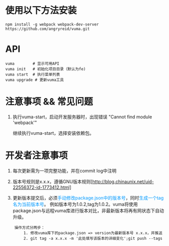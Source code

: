 # 使用以下方法安装

```
npm install -g webpack webpack-dev-server https://github.com/angryreid/vuma.git
```

# API

```
vuma     	# 显示可用API
vuma init 	# 初始化项目目录（默认为fe)
vuma start	# 执行菜单列表
vuma upgrade # 更新vuma工具

```

# 注意事项  && 常见问题

1. 执行vuma-start，启动开发服务器时，出现错误 "Cannot find module 'webpack'"

	继续执行vuma-start，选择安装依赖包。

# 开发者注意事项

1. 每次更新需为一项完整功能，并在commit log中注明

2. 版本号规则是x.x.x，遵循GNU版本规则[http://blog.chinaunix.net/uid-22556372-id-1773412.html]

3. 更新版本提交后，必须<font color='#0099ff'>手动修改package.json中的版本号</font>，同时<font color='#0099ff'>生成一个tag名为当前版本号</font>。
	例如版本号为1.0.2,tag为1.0.2。vuma将使用package.json与远程vuma库进行版本对比，非最新版本将再有网状态下自动升级。

```
	操作方式分两步：
		1. 修改vuma库下的package.json => version为最新版本号 x.x.x，并推送
		2. git tag -a x.x.x -m '此处填写该版本的详细变化';git push --tags
```
